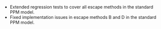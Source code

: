- Extended regression tests to cover all escape methods in the standard PPM model. 
- Fixed implementation issues in escape methods B and D
in the standard PPM model.
